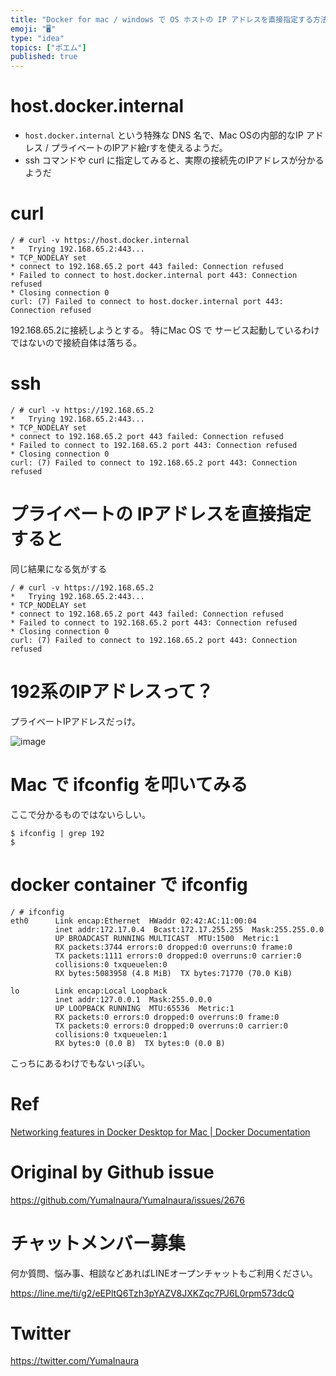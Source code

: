 ```yaml
---
title: "Docker for mac / windows で OS ホストの IP アドレスを直接指定する方法と、そのIPアドレスを確認する方法"
emoji: "🖥"
type: "idea"
topics: ["ポエム"]
published: true
---
```


# host.docker.internal

- `host.docker.internal` という特殊な DNS 名で、Mac OSの内部的なIP アドレス / プライベートのIPアド絵rすを使えるようだ。
- ssh コマンドや curl に指定してみると、実際の接続先のIPアドレスが分かるようだ

# curl

```
/ # curl -v https://host.docker.internal
*   Trying 192.168.65.2:443...
* TCP_NODELAY set
* connect to 192.168.65.2 port 443 failed: Connection refused
* Failed to connect to host.docker.internal port 443: Connection refused
* Closing connection 0
curl: (7) Failed to connect to host.docker.internal port 443: Connection refused
```

192.168.65.2に接続しようとする。
特にMac OS で サービス起動しているわけではないので接続自体は落ちる。

# ssh

```
/ # curl -v https://192.168.65.2
*   Trying 192.168.65.2:443...
* TCP_NODELAY set
* connect to 192.168.65.2 port 443 failed: Connection refused
* Failed to connect to 192.168.65.2 port 443: Connection refused
* Closing connection 0
curl: (7) Failed to connect to 192.168.65.2 port 443: Connection refused
```

# プライベートの IPアドレスを直接指定すると

同じ結果になる気がする

```
/ # curl -v https://192.168.65.2
*   Trying 192.168.65.2:443...
* TCP_NODELAY set
* connect to 192.168.65.2 port 443 failed: Connection refused
* Failed to connect to 192.168.65.2 port 443: Connection refused
* Closing connection 0
curl: (7) Failed to connect to 192.168.65.2 port 443: Connection refused
```

# 192系のIPアドレスって？ 

プライベートIPアドレスだっけ。

![image](https://user-images.githubusercontent.com/13635059/68352442-c8b88e00-0149-11ea-8cbf-d5e38ec3f544.png)

# Mac で ifconfig を叩いてみる

ここで分かるものではないらしい。

```
$ ifconfig | grep 192
$
```

# docker container で ifconfig

```
/ # ifconfig
eth0      Link encap:Ethernet  HWaddr 02:42:AC:11:00:04
          inet addr:172.17.0.4  Bcast:172.17.255.255  Mask:255.255.0.0
          UP BROADCAST RUNNING MULTICAST  MTU:1500  Metric:1
          RX packets:3744 errors:0 dropped:0 overruns:0 frame:0
          TX packets:1111 errors:0 dropped:0 overruns:0 carrier:0
          collisions:0 txqueuelen:0
          RX bytes:5083958 (4.8 MiB)  TX bytes:71770 (70.0 KiB)

lo        Link encap:Local Loopback
          inet addr:127.0.0.1  Mask:255.0.0.0
          UP LOOPBACK RUNNING  MTU:65536  Metric:1
          RX packets:0 errors:0 dropped:0 overruns:0 frame:0
          TX packets:0 errors:0 dropped:0 overruns:0 carrier:0
          collisions:0 txqueuelen:1
          RX bytes:0 (0.0 B)  TX bytes:0 (0.0 B)

```

こっちにあるわけでもないっぽい。

# Ref

[Networking features in Docker Desktop for Mac | Docker Documentation](https://docs.docker.com/docker-for-mac/networking/#i-want-to-connect-from-a-container-to-a-service-on-the-host)


# Original by Github issue

https://github.com/YumaInaura/YumaInaura/issues/2676








<!-- Update From Qiita API -->

# チャットメンバー募集


何か質問、悩み事、相談などあればLINEオープンチャットもご利用ください。

https://line.me/ti/g2/eEPltQ6Tzh3pYAZV8JXKZqc7PJ6L0rpm573dcQ





# Twitter


https://twitter.com/YumaInaura


<!-- Update From Qiita API -->


